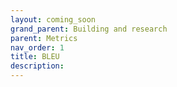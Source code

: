 ```yaml
---
layout: coming_soon
grand_parent: Building and research
parent: Metrics
nav_order: 1
title: BLEU
description:
---
```

